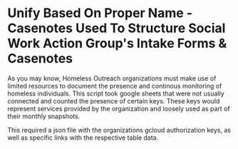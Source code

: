 # Unify Based On Proper Name - Casenotes Used To Structure Social Work Action Group's Intake Forms & Casenotes

As you may know, Homeless Outreach organizations must make use of limited  resources to document the presence and continous monitoring of homeless individuals. 
This script took google sheets that were not usually connected and counted the presence of certain keys. These keys would represent services provided by the organization and loosely used as part of their monthly snapshots.

This required a json file with the organizations gcloud authorization keys, as well as specific links with the respective table data. 
